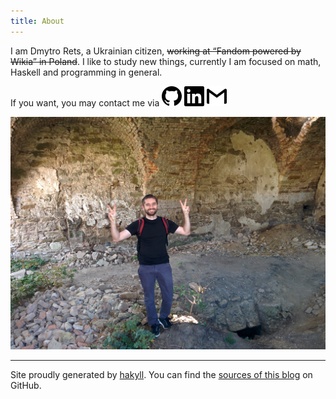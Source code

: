 ```yaml
---
title: About
---
```

I am Dmytro Rets, a Ukrainian citizen, ~~working at “Fandom powered by Wikia” in Poland~~. I like to study new things, currently I am focused on math, Haskell and programming in general.  

If you want, you may contact me via
[<img src="/images/contact/github.svg" class="icon" />](https://github.com/drets "github")
[<img src="/images/contact/linkedin.svg" class="icon" />](https://www.linkedin.com/in/drets "linkedin")
<a href="mailto:dmitryrets@gmail.com"><img src="/images/contact/gmail.svg" class="icon" title="email" /></a>

<img src="/images/smile.jpg" />

<hr />

Site proudly generated by [hakyll](https://jaspervdj.be/hakyll). You can find the [sources of this blog](https://github.com/drets/drets.github.io/tree/sources) on GitHub.


